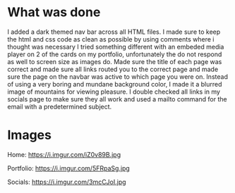 # What was done

I added a dark themed nav bar across all HTML files.
I made sure to keep the html and css code as clean as possible by using comments where i thought was necessary
I tried something different with an embeded media player on 2 of the cards on my portfolio, unfortunately the do not respond as well to screen size as images do.
Made sure the title of each page was correct and made sure all links routed you to the correct page and made sure the page on the navbar was active to which page you were on.
Instead of using a very boring and mundane background color, I made it a blurred image of mountains for viewing pleasure.
I double checked all links in my socials page to make sure they all work and used a mailto command for the email with a predetermined subject.







# Images

Home: https://i.imgur.com/iZ0v89B.jpg

Portfolio: https://i.imgur.com/5FRpaSg.jpg

Socials: https://i.imgur.com/3mcCJoI.jpg